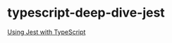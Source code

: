 # typescript-deep-dive-jest

[Using Jest with TypeScript](https://basarat.gitbooks.io/typescript/docs/testing/jest.html)
